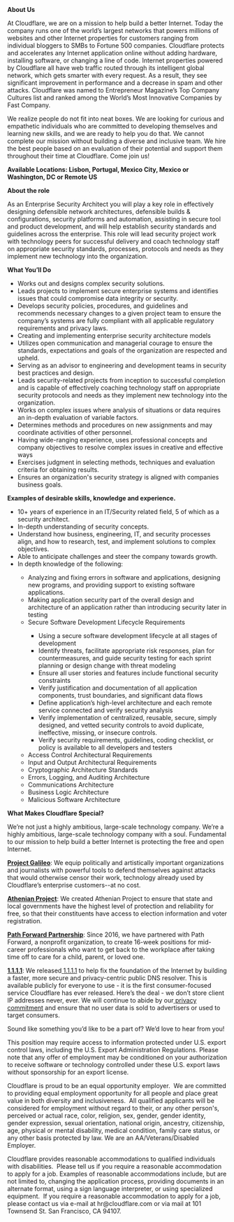 <div class="content-intro">
	<div><strong>About Us</strong></div>
	<div>
		<p>At Cloudflare, we are on a mission to help build a better Internet. Today the company runs one of the world’s largest networks that powers millions of websites and other Internet properties for customers ranging from individual bloggers to SMBs to Fortune 500 companies. Cloudflare protects and accelerates any Internet application online without adding hardware, installing software, or changing a line of code. Internet properties powered by Cloudflare all have web traffic routed through its intelligent global network, which gets smarter with every request. As a result, they see significant improvement in performance and a decrease in spam and other attacks. Cloudflare was named to Entrepreneur Magazine’s Top Company Cultures list and ranked among the World’s Most Innovative Companies by Fast Company.&nbsp;</p>
		<p><span style="font-weight: 400;">We realize people do not fit into neat boxes. We are looking for curious and empathetic individuals who are committed to developing themselves and learning new skills, and we are ready to help you do that. We cannot complete our mission without building a diverse and inclusive team. We hire the best people based on an evaluation of their potential and support them throughout their time at Cloudflare. Come join us!&nbsp;</span></p>
	</div>
</div>
<p><strong>Available Locations: Lisbon, Portugal, Mexico City, Mexico or Washington, DC or Remote US&nbsp;</strong></p>
<p><strong>About the role&nbsp;</strong></p>
<p>As an Enterprise Security Architect you will play a key role in effectively designing defensible network architectures, defensible builds &amp; configurations, security platforms and automation, assisting in secure tool and product development, and will help establish security standards and guidelines across the enterprise. This role will lead security project work with technology peers for successful delivery and coach technology staff on appropriate security standards, processes, protocols and needs as they implement new technology into the organization.</p>
<p><strong>What You’ll Do</strong></p>
<ul>
	<li>Works out and designs complex security solutions.</li>
	<li>Leads projects to implement secure enterprise systems and identifies issues that could compromise data integrity or security.</li>
	<li>Develops security policies, procedures, and guidelines and recommends necessary changes to a given project team to ensure the company’s systems are fully compliant with all applicable regulatory requirements and privacy laws.</li>
	<li>Creating and implementing enterprise security architecture models</li>
	<li>Utilizes open communication and managerial courage to ensure the standards, expectations and goals of the organization are respected and upheld.</li>
	<li>Serving as an advisor to engineering and development teams in security best practices and design.</li>
	<li>Leads security-related projects from inception to successful completion and is capable of effectively coaching technology staff on appropriate security protocols and needs as they implement new technology into the organization.</li>
	<li>Works on complex issues where analysis of situations or data requires an in-depth evaluation of variable factors.&nbsp;</li>
	<li>Determines methods and procedures on new assignments and may coordinate activities of other personnel.</li>
	<li>Having wide-ranging experience, uses professional concepts and company objectives to resolve complex issues in creative and effective ways</li>
	<li>Exercises judgment in selecting methods, techniques and evaluation criteria for obtaining results.</li>
	<li>Ensures an organization's security strategy is aligned with companies business goals.</li>
</ul>
<p><strong>Examples of desirable skills, knowledge and experience.</strong></p>
<ul>
	<li>10+ years of experience in an IT/Security related field, 5 of which as a security architect.</li>
	<li>In-depth understanding of security concepts.</li>
	<li>Understand how business, engineering, IT, and security processes align, and how to research, test, and implement solutions to complex objectives.</li>
	<li>Able to anticipate challenges and steer the company towards growth.</li>
	<li>In depth knowledge of the following:</li>
	<ul>
		<li>Analyzing and fixing errors in software and applications, designing new programs, and providing support to existing software applications.</li>
		<li>Making application security part of the overall design and architecture of an application rather than introducing security later in testing</li>
		<li>Secure Software Development Lifecycle Requirements</li>
		<ul>
			<li>Using a secure software development lifecycle at all stages of development</li>
			<li>Identify threats, facilitate appropriate risk responses, plan for countermeasures, and guide security testing for each sprint planning or design change with threat modeling</li>
			<li>Ensure all user stories and features include functional security constraints</li>
			<li>Verify justification and documentation of all application components, trust boundaries, and significant data flows</li>
			<li>Define application’s high-level architecture and each remote service connected and verify security analysis</li>
			<li>Verify implementation of centralized, reusable, secure, simply designed, and vetted security controls to avoid duplicate, ineffective, missing, or insecure controls.</li>
			<li>Verify security requirements, guidelines, coding checklist, or policy is available to all developers and testers</li>
		</ul>
		<li>Access Control Architectural Requirements</li>
		<li>Input and Output Architectural Requirements</li>
		<li>Cryptographic Architecture Standards</li>
		<li>Errors, Logging, and Auditing Architecture</li>
		<li>Communications Architecture</li>
		<li>Business Logic Architecture</li>
		<li>Malicious Software Architecture</li>
	</ul>
</ul>
<div class="content-conclusion">
	<p><strong>What Makes Cloudflare Special?</strong></p>
	<p><span style="font-weight: 400;">We’re not just a highly ambitious, large-scale technology company. We’re a highly ambitious, large-scale technology company with a soul. Fundamental to our mission to help build a better Internet is protecting the free and open Internet.</span></p>
	<p><a href="https://blog.cloudflare.com/protecting-free-expression-online/"><strong>Project Galileo</strong></a><span style="font-weight: 400;">: We equip politically and artistically important organizations and journalists with powerful tools to defend themselves against attacks that would otherwise censor their work, technology already used by Cloudflare’s enterprise customers--at no cost.</span></p>
	<p><strong><a href="https://www.cloudflare.com/athenian/">Athenian Project</a></strong><span style="font-weight: 400;">: We created Athenian Project to ensure that state and local governments have the highest level of protection and reliability for free, so that their constituents have access to election information and voter registration.</span></p>
	<p><a href="https://blog.cloudflare.com/tag/path-forward/"><strong>Path Forward Partnership</strong></a><span style="font-weight: 400;">: Since 2016, we have partnered with Path Forward, a nonprofit organization, to create 16-week positions for mid-career professionals who want to get back to the workplace after taking time off to care for a child, parent, or loved one.</span></p>
	<p><a href="https://1.1.1.1/"><strong>1.1.1.1</strong></a><span style="font-weight: 400;">: We released</span><a href="https://1.1.1.1/"> <span style="font-weight: 400;">1.1.1.1</span></a><span style="font-weight: 400;"> to help fix the foundation of the Internet by building a faster, more secure and privacy-centric public DNS resolver. This is available publicly for everyone to use - it is the first consumer-focused service Cloudflare has ever released. Here’s the deal - we don’t store client IP addresses never, ever. We will continue to abide by our</span><a href="https://developers.cloudflare.com/1.1.1.1/privacy/public-dns-resolver"> privacy commitment</a><span style="font-weight: 400;"> and ensure that no user data is sold to advertisers or used to target consumers.</span></p>
	<p><span style="font-weight: 400;">Sound like something you’d like to be a part of? We’d love to hear from you!</span></p>
	<p><span style="font-weight: 400;">This position may require access to information protected under U.S. export control laws, including the U.S. Export Administration Regulations. Please note that any offer of employment may be conditioned on your authorization to receive software or technology controlled under these U.S. export laws without sponsorship for an export license.</span></p>
	<p><span style="font-weight: 400;">Cloudflare is proud to be an equal opportunity employer. &nbsp;We are committed to providing equal employment opportunity for all people and place great value in both diversity and inclusiveness. &nbsp;All qualified applicants will be considered for employment without regard to their, or any other person's, perceived or actual</span> <span style="font-weight: 400;">race, color, religion, sex, gender, gender identity, gender expression, sexual orientation, national origin, ancestry, citizenship, age, physical or mental disability, medical condition, family care status, or any other basis protected by law. </span><span style="font-weight: 400;">We are an AA/Veterans/Disabled Employer.</span></p>
	<p><span style="font-weight: 400;">Cloudflare provides reasonable accommodations to qualified individuals with disabilities. &nbsp;Please tell us if you require a reasonable accommodation to apply for a job. Examples of reasonable accommodations include, but are not limited to, changing the application process, providing documents in an alternate format, using a sign language interpreter, or using specialized equipment. &nbsp;If you require a reasonable accommodation to apply for a job, please contact us via e-mail at </span><span style="font-weight: 400;">hr@cloudflare.com</span><span style="font-weight: 400;"> or via mail at 101 Townsend St. San Francisco, CA 94107.</span></p>
</div>